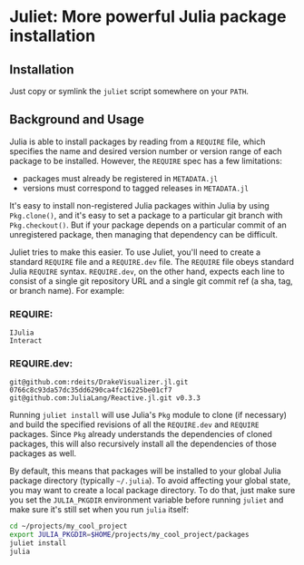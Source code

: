# Juliet: More powerful Julia package installation

## Installation

Just copy or symlink the `juliet` script somewhere on your `PATH`.

## Background and Usage

Julia is able to install packages by reading from a `REQUIRE` file, which specifies the name and desired version number or version range of each package to be installed. However, the `REQUIRE` spec has a few limitations:

* packages must already be registered in `METADATA.jl`
* versions must correspond to tagged releases in `METADATA.jl`

It's easy to install non-registered Julia packages within Julia by using `Pkg.clone()`, and it's easy to set a package to a particular git branch with `Pkg.checkout()`. But if your package depends on a particular commit of an unregistered package, then managing that dependency can be difficult.

Juliet tries to make this easier. To use Juliet, you'll need to create a standard `REQUIRE` file and a `REQUIRE.dev` file. The `REQUIRE` file obeys standard Julia `REQUIRE` syntax. `REQUIRE.dev`, on the other hand, expects each line to consist of a single git repository URL and a single git commit ref (a sha, tag, or branch name). For example:

### REQUIRE:

```
IJulia
Interact
```

### REQUIRE.dev:

```
git@github.com:rdeits/DrakeVisualizer.jl.git 0766c8c93da57dc35dd6290ca4fc16225be01cf7
git@github.com:JuliaLang/Reactive.jl.git v0.3.3
```

Running `juliet install` will use Julia's `Pkg` module to clone (if necessary) and build the specified revisions of all the `REQUIRE.dev` and `REQUIRE` packages. Since `Pkg` already understands the dependencies of cloned packages, this will also recursively install all the dependencies of those packages as well.

By default, this means that packages will be installed to your global Julia package directory (typically `~/.julia`). To avoid affecting your global state, you may want to create a local package directory. To do that, just make sure you set the `JULIA_PKGDIR` environment variable before running `juliet` and make sure it's still set when you run `julia` itself:

```bash
cd ~/projects/my_cool_project
export JULIA_PKGDIR=$HOME/projects/my_cool_project/packages
juliet install
julia
```
